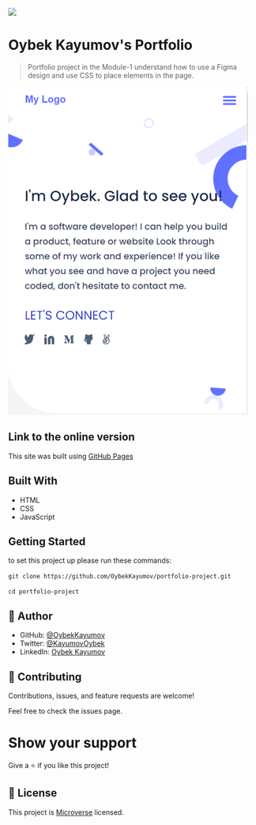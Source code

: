 ![](https://img.shields.io/badge/Microverse-blueviolet)

# Oybek Kayumov's Portfolio

> Portfolio project in the Module-1 understand how to use a Figma design and use CSS to place elements in the page.

![app-screenshot](./images/1-proj-mobile.png)

## Link to the online version

This site was built using [GitHub Pages](https://oybekkayumov.github.io/portfolio-project/)

## Built With

- HTML
- CSS
- JavaScript

## Getting Started

to set this project up please run these commands:

`git clone https://github.com/OybekKayumov/portfolio-project.git`

`cd portfolio-project`

## 👤 Author

- GitHub: [@OybekKayumov](https://github.com/OybekKayumov)
- Twitter: [@KayumovOybek](https://twitter.com/KayumovOybek)
- LinkedIn: [Oybek Kayumov](https://www.linkedin.com/in/oybek-kayumov/)

## 🤝 Contributing

Contributions, issues, and feature requests are welcome!

Feel free to check the issues page.

# Show your support

Give a ⭐️ if you like this project!

## 📝 License

This project is [Microverse](https://www.microverse.org/) licensed.
